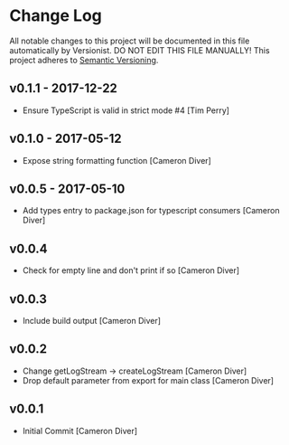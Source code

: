 # Change Log

All notable changes to this project will be documented in this file
automatically by Versionist. DO NOT EDIT THIS FILE MANUALLY!
This project adheres to [Semantic Versioning](http://semver.org/).

## v0.1.1 - 2017-12-22

* Ensure TypeScript is valid in strict mode #4 [Tim Perry]

## v0.1.0 - 2017-05-12

* Expose string formatting function [Cameron Diver]

## v0.0.5 - 2017-05-10

* Add types entry to package.json for typescript consumers [Cameron Diver]

## v0.0.4

* Check for empty line and don't print if so [Cameron Diver]

## v0.0.3

* Include build output [Cameron Diver]

## v0.0.2

* Change getLogStream -> createLogStream [Cameron Diver]
* Drop default parameter from export for main class [Cameron Diver]

## v0.0.1

* Initial Commit [Cameron Diver]
